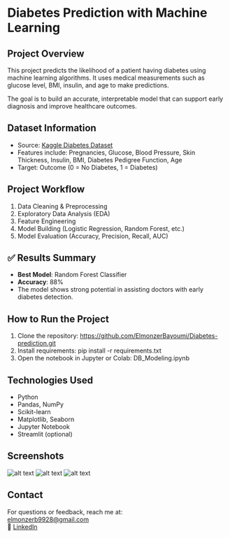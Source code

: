 #  Diabetes Prediction with Machine Learning

## Project Overview
This project predicts the likelihood of a patient having diabetes using machine learning algorithms. It uses medical measurements such as glucose level, BMI, insulin, and age to make predictions.

The goal is to build an accurate, interpretable model that can support early diagnosis and improve healthcare outcomes.

## Dataset Information
- Source: [Kaggle Diabetes Dataset](https://www.kaggle.com/datasets/mathchi/diabetes-data-set)
- Features include: Pregnancies, Glucose, Blood Pressure, Skin Thickness, Insulin, BMI, Diabetes Pedigree Function, Age
- Target: Outcome (0 = No Diabetes, 1 = Diabetes)

## Project Workflow
1. Data Cleaning & Preprocessing
2. Exploratory Data Analysis (EDA)
3. Feature Engineering
4. Model Building (Logistic Regression, Random Forest, etc.)
5. Model Evaluation (Accuracy, Precision, Recall, AUC)


## ✅ Results Summary
- **Best Model**: Random Forest Classifier
- **Accuracy**: 88%
- The model shows strong potential in assisting doctors with early diabetes detection.

## How to Run the Project
1. Clone the repository:
https://github.com/ElmonzerBayoumi/Diabetes-prediction.git
2. Install requirements:
pip install -r requirements.txt
3. Open the notebook in Jupyter or Colab:
DB_Modeling.ipynb


## Technologies Used
- Python
- Pandas, NumPy
- Scikit-learn
- Matplotlib, Seaborn
- Jupyter Notebook
- Streamlit (optional)

##  Screenshots 
![alt text](<class distribution.png>)
![alt text](<Confusion Matrix.png>)
![alt text](Accuracy.png)

## Contact
For questions or feedback, reach me at:  
elmonzerb9928@gmail.com  
🔗 [LinkedIn](https://linkedin.com/in/elmonzer_bayoumi)
